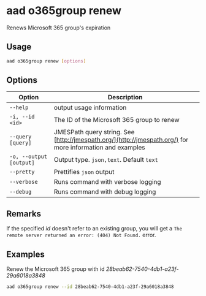 # aad o365group renew

Renews Microsoft 365 group's expiration

## Usage

```sh
aad o365group renew [options]
```

## Options

Option|Description
------|-----------
`--help`|output usage information
`-i, --id <id>`|The ID of the Microsoft 365 group to renew
`--query [query]`|JMESPath query string. See [http://jmespath.org/](http://jmespath.org/) for more information and examples
`-o, --output [output]`|Output type. `json,text`. Default `text`
`--pretty`|Prettifies `json` output
`--verbose`|Runs command with verbose logging
`--debug`|Runs command with debug logging

## Remarks

If the specified _id_ doesn't refer to an existing group, you will get a `The remote server returned an error: (404) Not Found.` error.

## Examples

Renew the Microsoft 365 group with id _28beab62-7540-4db1-a23f-29a6018a3848_

```sh
aad o365group renew --id 28beab62-7540-4db1-a23f-29a6018a3848
```